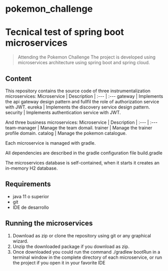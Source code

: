 # pokemon_challenge
# Tecnical test of spring boot microservices

> Attending the Pokemon Challenge 
> The project is developed using microservices architecture using spring boot and spring cloud.

## Content
This repository contains the source code of three instrumentalization microservices: 
Microservice | Description
| :--- | :---
gateway     | Implements the api gateway design pattern and fullfil the role of authorization service with JWT.
eureka	    | Implements the discovery service design pattern.
security    | Implements authentication service with JWT.

And three business microservices: 
Microservice | Description
| :--- | :---
team-manager | Manage the team domail.
trainer      | Manage the trainer profile domain.
catalog	     | Manage the pokemon catalogue.

Each microservice is managed with gradle.

All dependencies are described in the gradle configuration file build.gradle

The microservices database is self-contained, when it starts it creates an in-memory H2 database.

## Requirements 
* java 11 o superior
* git 
* IDE de desarrollo

## Running the microservices
1. Download as zip or clone the repository using git or any graphical wizard.
2. Unzip the downloaded package if you download as zip.
3. Once downloaded you could run the command ./gradlew bootRun in a terminal window in the complete directory of each microservice,
   or run the project if you open it in your favorite IDE


